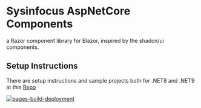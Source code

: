 # Sysinfocus AspNetCore Components
a Razor component library for Blazor, inspired by the shadcn/ui components.

## Setup Instructions
There are setup instructions and sample projects both for .NET8 and .NET9 at this [Repo](https://github.com/Sysinfocus/simple-ui)


[![pages-build-deployment](https://github.com/Sysinfocus/shadcn-inspired/actions/workflows/pages/pages-build-deployment/badge.svg)](https://github.com/Sysinfocus/shadcn-inspired/actions/workflows/pages/pages-build-deployment)
